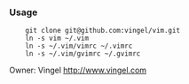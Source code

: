 ### Usage
```
    git clone git@github.com:vingel/vim.git
    ln -s vim ~/.vim
    ln -s ~/.vim/vimrc ~/.vimrc
    ln -s ~/.vim/gvimrc ~/.gvimrc
```

Owner: Vingel <http://www.vingel.com>
